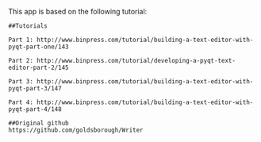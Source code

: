 This app is based on the following tutorial:

    ##Tutorials

    Part 1: http://www.binpress.com/tutorial/building-a-text-editor-with-pyqt-part-one/143

    Part 2: http://www.binpress.com/tutorial/developing-a-pyqt-text-editor-part-2/145

    Part 3: http://www.binpress.com/tutorial/building-a-text-editor-with-pyqt-part-3/147

    Part 4: http://www.binpress.com/tutorial/building-a-text-editor-with-pyqt-part-4/148

    ##Original github
    https://github.com/goldsborough/Writer